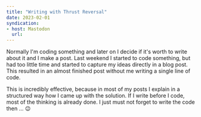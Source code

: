 ```yaml
---
title: "Writing with Thrust Reversal"
date: 2023-02-01
syndication: 
- host: Mastodon
  url: 
---
```


Normally I'm coding something and later on I decide if it's worth to write about it and I make a post. Last weekend I started to code something, but had too little time and started to capture my ideas directly in a blog post. This resulted in an almost finished post without me writing a single line of code.

This is incredibly effective, because in most of my posts I explain in a structured way how I came up with the solution. If I write before I code, most of the thinking is already done. I just must not forget to write the code then ... 😉
